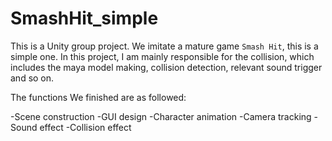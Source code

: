 # SmashHit_simple
This is a Unity group project. We imitate a mature game `Smash Hit`, this is a simple one. In this project, I am mainly responsible for the collision, which includes the maya model making, collision detection, relevant sound trigger and so on.

The functions We finished are as followed:

  -Scene construction
  -GUI design
  -Character animation
  -Camera tracking
  -Sound effect 
  -Collision effect
